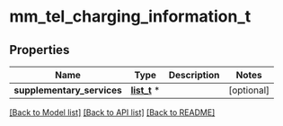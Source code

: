# mm_tel_charging_information_t

## Properties
Name | Type | Description | Notes
------------ | ------------- | ------------- | -------------
**supplementary_services** | [**list_t**](supplementary_service.md) \* |  | [optional] 

[[Back to Model list]](../README.md#documentation-for-models) [[Back to API list]](../README.md#documentation-for-api-endpoints) [[Back to README]](../README.md)


